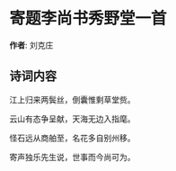 # 寄题李尚书秀野堂一首

**作者**: 刘克庄

## 诗词内容

江上归来两鬓丝，倒囊惟剩草堂赀。

云山有态争呈献，天海无边入指麾。

怪石远从商舶至，名花多自别州移。

寄声独乐先生说，世事而今尚可为。

